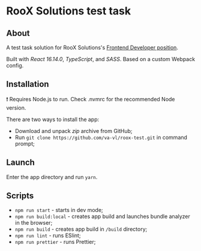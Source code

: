 # RooX Solutions test task

## About

A test task solution for RooX Solutions's [Frontend Developer position](https://roox.notion.site/frontend-32b79baef66c4ca4a27f6f76e01a7dd2).

Built with _React 16.14.0_, _TypeScript_, and _SASS_. Based on a custom Webpack config.

## Installation

:exclamation: Requires Node.js to run. Check .nvmrc for the recommended Node version.

There are two ways to install the app:

- Download and unpack _zip_ archive from GitHub;
- Run `git clone https://github.com/va-vl/roox-test.git` in command prompt;

## Launch

Enter the app directory and run `yarn`.

## Scripts

- `npm run start` - starts in dev mode;
- `npm run build:local` - creates app build and launches bundle analyzer in the browser;
- `npm run build` - creates app build in `/build` directory;
- `npm run lint` - runs ESlint;
- `npm run prettier` - runs Prettier;
